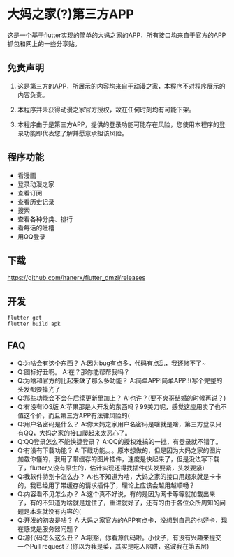 # 大妈之家(?)第三方APP

这是一个基于flutter实现的简单的大妈之家的APP，所有接口均来自于官方的APP抓包和网上的一些分享贴。

## 免责声明

1. 这是第三方的APP，所展示的内容均来自于动漫之家，本程序不对程序展示的内容负责。

2. 本程序并未获得动漫之家官方授权，故在任何时刻均有可能下架。
3. 本程序由于是第三方APP，提供的登录功能可能存在风险，您使用本程序的登录功能即代表您了解并愿意承担该风险。

## 程序功能

- 看漫画
- 登录动漫之家
- 查看订阅
- 查看历史记录
- 搜索
- 查看各种分类、排行
- 看每话的吐槽
- 用QQ登录

## 下载

https://github.com/hanerx/flutter_dmzj/releases

## 开发

```
flutter get
flutter build apk
```

## FAQ

- Q:为啥会有这个东西？
A:因为bug有点多，代码有点乱，我还修不了~
- Q:图标好丑啊。
A:在？那你能帮帮我吗？                         
- Q:为啥和官方的比起来缺了那么多功能？
A:简单APP!简单APP!!(写个完整的头发都要掉光了                          
- Q:那些功能会不会在后续更新里加上？
A:也许？(要不爽哥结婚的时候再说？)
- Q:有没有iOS版
A:苹果那是人开发的东西吗？99美刀呢，感觉这应用卖了也不值这个价，而且第三方APP有法律风险的(
- Q:用户名密码是什么？
A:你大妈之家用户名密码是啥就是啥，第三方登录只有QQ，大妈之家的接口爬起来太恶心了。
- Q:QQ登录怎么不能快捷登录？
A:QQ的授权难搞的一批，有登录就不错了。
- Q:有没有下载功能？
A:下载功能。。。原本想做的，但是因为大妈之家的图片加载你懂的，我用了带缓存的图片插件，速度是快起来了，但是没法写下载了，flutter又没有原生的，估计实现还得找插件(头发要紧，头发要紧)
- Q:我软件特别卡怎么办？
A:也不知道为啥，大妈之家的接口用起来就是卡卡的，我已经用了带缓存的请求插件了，理论上应该会越用越顺畅？
- Q:内容看不见怎么办？
A:这个真不好说，有的是因为网卡等等就加载出来了，有的不知道为啥就是尬住了，重进就好了，还有的由于各位众所周知的问题是本来就没有内容的(
- Q:开发的初衷是啥？
A:大妈之家官方的APP有点卡，没想到自己的也好卡，现在感觉是服务器问题？
- Q:源代码怎么这么丑？
A:哦豁，你看源代码啦。小伙子，有没有兴趣来提交一个Pull request？(你以为我是菜，其实是吃人陷阱，这波我在第五层)